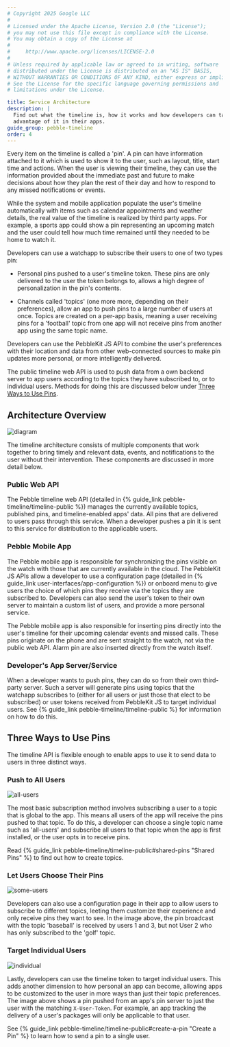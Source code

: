 ```yaml
---
# Copyright 2025 Google LLC
#
# Licensed under the Apache License, Version 2.0 (the "License");
# you may not use this file except in compliance with the License.
# You may obtain a copy of the License at
#
#     http://www.apache.org/licenses/LICENSE-2.0
#
# Unless required by applicable law or agreed to in writing, software
# distributed under the License is distributed on an "AS IS" BASIS,
# WITHOUT WARRANTIES OR CONDITIONS OF ANY KIND, either express or implied.
# See the License for the specific language governing permissions and
# limitations under the License.

title: Service Architecture
description: |
  Find out what the timeline is, how it works and how developers can take
  advantage of it in their apps.
guide_group: pebble-timeline
order: 4
---
```


Every item on the timeline is called a 'pin'. A pin can have information
attached to it which is used to show it to the user, such as layout, title,
start time and actions. When the user is viewing their timeline, they can use
the information provided about the immediate past and future to make decisions
about how they plan the rest of their day and how to respond to any missed
notifications or events.

While the system and mobile application populate the user's timeline
automatically with items such as calendar appointments and weather details, the
real value of the timeline is realized by third party apps. For example, a
sports app could show a pin representing an upcoming match and the user could
tell how much time remained until they needed to be home to watch it.

Developers can use a watchapp to subscribe their users to one of two types pin:

* Personal pins pushed to a user's timeline token. These pins are only delivered
  to the user the token belongs to, allows a high degree of personalization in
  the pin's contents.

* Channels called 'topics' (one more more, depending on their preferences),
  allow an app to push pins to a large number of users at once. Topics are
  created on a per-app basis, meaning a user receiving pins for a 'football'
  topic from one app will not receive pins from another app using the same topic
  name.

Developers can use the PebbleKit JS API to combine the user's preferences with
their location and data from other web-connected sources to make pin updates
more personal, or more intelligently delivered.

The public timeline web API is used to push data from a own backend server to
app users according to the topics they have subscribed to, or to individual
users. Methods for doing this are discussed below under 
[Three Ways to Use Pins](#three-ways-to-use-pins).


## Architecture Overview

![diagram](/images/guides/3.0/timeline-architecture.png)

The timeline architecture consists of multiple components that work together to
bring timely and relevant data, events, and notifications to the user without
their intervention. These components are discussed in more detail below.


### Public Web API

The Pebble timeline web API (detailed in 
{% guide_link pebble-timeline/timeline-public %}) manages the currently
available topics, published pins, and timeline-enabled apps' data. All pins that
are delivered to users pass through this service. When a developer pushes a pin
it is sent to this service for distribution to the applicable users.


### Pebble Mobile App

The Pebble mobile app is responsible for synchronizing the pins visible on the
watch with those that are currently available in the cloud. The PebbleKit JS
APIs allow a developer to use a configuration page (detailed in 
{% guide_link user-interfaces/app-configuration %}) or onboard menu to give
users the choice of which pins they receive via the topics they are subscribed
to. Developers can also send the user's token to their own server to maintain a
custom list of users, and provide a more personal service.

The Pebble mobile app is also responsible for inserting pins directly into the
user's timeline for their upcoming calendar events and missed calls. These pins
originate on the phone and are sent straight to the watch, not via the public
web API. Alarm pin are also inserted directly from the watch itself.


### Developer's App Server/Service

When a developer wants to push pins, they can do so from their own third-party
server. Such a server will generate pins using topics that the watchapp
subscribes to (either for all users or just those that elect to be subscribed)
or user tokens received from PebbleKit JS to target individual users. See
{% guide_link pebble-timeline/timeline-public %} for information on
how to do this.


## Three Ways to Use Pins

The timeline API is flexible enough to enable apps to use it to send data to
users in three distinct ways.


### Push to All Users

![all-users](/images/guides/timeline/all-users.png)

The most basic subscription method involves subscribing a user to a topic that
is global to the app. This means all users of the app will receive the pins
pushed to that topic. To do this, a developer can choose a single topic name
such as 'all-users' and subscribe all users to that topic when the app is first
installed, or the user opts in to receive pins.

Read {% guide_link pebble-timeline/timeline-public#shared-pins "Shared Pins" %} 
to find out how to create topics.


### Let Users Choose Their Pins

![some-users](/images/guides/timeline/some-users.png)

Developers can also use a configuration page in their app to allow users to
subscribe to different topics, leeting them customize their experience and only
receive pins they want to see. In the image above, the pin broadcast with the
topic 'baseball' is received by users 1 and 3, but not User 2 who has only
subscribed to the 'golf' topic.


### Target Individual Users

![individual](/images/guides/timeline/individual.png)

Lastly, developers can use the timeline token to target individual users. This
adds another dimension to how personal an app can become, allowing apps to be
customized to the user in more ways than just their topic preferences. The image
above shows a pin pushed from an app's pin server to just the user with the
matching `X-User-Token`. For example, an app tracking the delivery of a user's
packages will only be applicable to that user.

See {% guide_link pebble-timeline/timeline-public#create-a-pin "Create a Pin" %} 
to learn how to send a pin to a single user.
